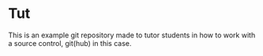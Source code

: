 # Tut

This is an example git repository made to tutor students in how to work with a source control, git(hub) in this case.